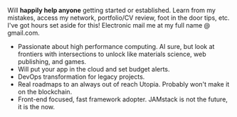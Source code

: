 Will **happily help anyone** getting started or established. Learn from my mistakes, access my network, portfolio/CV review, foot in the door tips, etc. I've got hours set aside for this! Electronic mail me at my full name @ gmail.com. 

- Passionate about high performance computing. AI sure, but look at frontiers with intersections to unlock like materials science, web publishing, and games.
- Will put your app in the cloud and set budget alerts. 
- DevOps transformation for legacy projects.
- Real roadmaps to an always out of reach Utopia. Probably won't make it on the blockchain.
- Front-end focused, fast framework adopter. JAMstack is not the future, it is the now.
